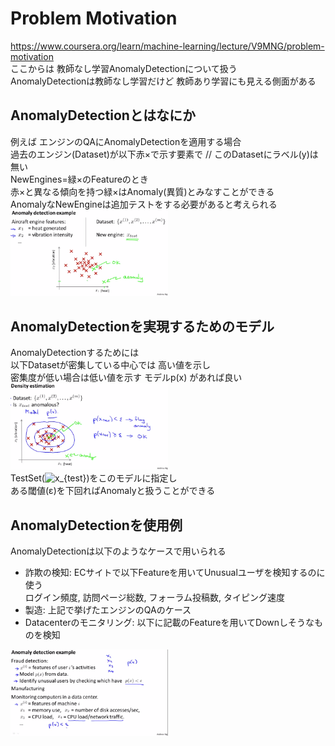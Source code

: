 # Problem Motivation
https://www.coursera.org/learn/machine-learning/lecture/V9MNG/problem-motivation  
ここからは 教師なし学習AnomalyDetectionについて扱う  
AnomalyDetectionは教師なし学習だけど 教師あり学習にも見える側面がある  

## AnomalyDetectionとはなにか
例えば エンジンのQAにAnomalyDetectionを適用する場合  
過去のエンジン(Dataset)が以下赤×で示す要素で // このDatasetにラベル(y)は無い  
NewEngines=緑×のFeatureのとき  
赤×と異なる傾向を持つ緑×はAnomaly(異質)とみなすことができる  
AnomalyなNewEngineは追加テストをする必要があると考えられる  
<img src="../../img/09_01_anomaly_decetion.png" width=50% >  

## AnomalyDetectionを実現するためのモデル
AnomalyDetectionするためには  
以下Datasetが密集している中心では 高い値を示し  
密集度が低い場合は低い値を示す モデルp(x) があれば良い  
<img src="../../img/09_01_density_estimation.png" width=50% >  
TestSet(<img src="https://latex.codecogs.com/gif.latex?x_{test}" title="x_{test}" />)をこのモデルに指定し  
ある閾値(ε)を下回ればAnomalyと扱うことができる  

## AnomalyDetectionを使用例
AnomalyDetectionは以下のようなケースで用いられる  
* 詐欺の検知: ECサイトで以下Featureを用いてUnusualユーザを検知するのに使う  
		ログイン頻度, 訪問ページ総数, フォーラム投稿数, タイピング速度
* 製造: 上記で挙げたエンジンのQAのケース
* Datacenterのモニタリング: 以下に記載のFeatureを用いてDownしそうなものを検知  
<img src="../../img/09_01_anomaly_decetion_example.png" width=50% >  
